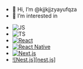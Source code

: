 - 👋 Hi, I’m @kjjkjjzyayufqza
- 👀 I’m interested in

* ![JS][javascript]
* ![TS][typescript]
* [![React][react.js]][react-url]
* [![React Native][react-native]][react-native-url]
* [![Next.js][next.js]][next-js-url]
* [![Nest.js][nest.js]][nest-js-url]
<!-- MARKDOWN LINKS & IMAGES -->
<!-- https://www.markdownguide.org/basic-syntax/#reference-style-links -->

[javascript]: https://img.shields.io/badge/JavaScript-F7DF1E?style=for-the-badge&logo=javascript&logoColor=black
[typescript]: https://img.shields.io/badge/Typescript-3178C6?style=for-the-badge&logo=Typescript&logoColor=ffffff
[react.js]: https://img.shields.io/badge/React-20232A?style=for-the-badge&logo=react&logoColor=61DAFB
[react-url]: https://reactjs.org/
[react-native]: https://img.shields.io/badge/React%20Native-61DAFB?style=for-the-badge&logo=React&logoColor=090000
[react-native-url]: https://reactnative.dev/
[next.js]: https://img.shields.io/badge/next.js-000000?style=for-the-badge&logo=nextdotjs&logoColor=white
[next-js-url]: https://nextjs.org/
[nest-js-url]: https://nestjs.org
[nest-js]: https://img.shields.io/badge/-NestJs-ea2845?style=flat-square&logo=nestjs&logoColor=white
